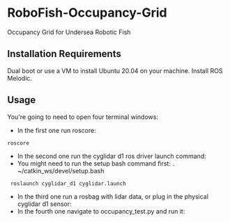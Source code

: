 # RoboFish-Occupancy-Grid
Occupancy Grid for Undersea Robotic Fish
## Installation Requirements 
Dual boot or use a VM to install Ubuntu 20.04 on your machine. 
Install ROS Melodic. 
## Usage 
You're going to need to open four terminal windows: 
* In the first one run roscore: 
```
roscore
```

* In the second one run the cyglidar d1 ros driver launch command: 
* You might need to run the setup bash command first: 
  . ~/catkin_ws/devel/setup.bash
```
 roslaunch cyglidar_d1 cyglidar.launch
```

* In the third one run a rosbag with lidar data, or plug in the physical cyglidar d1 sensor: 
* In the fourth one navigate to occupancy_test.py and run it: 
